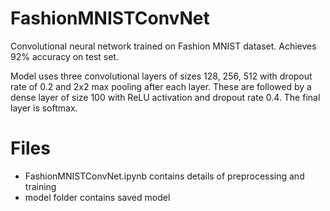 # FashionMNISTConvNet
Convolutional neural network trained on Fashion MNIST dataset. Achieves 92% accuracy on test set.

Model uses three convolutional layers of sizes 128, 256, 512 with dropout rate of 0.2 and 2x2 max pooling after each layer. These are followed by a dense layer of size 100 with ReLU activation and dropout rate 0.4. The final layer is softmax.

# Files
* FashionMNISTConvNet.ipynb contains details of preprocessing and training
* model folder contains saved model
